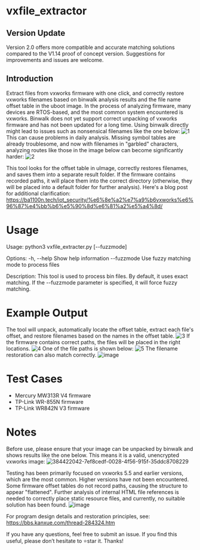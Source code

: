 # vxfile_extractor
## Version Update
Version 2.0 offers more compatible and accurate matching solutions compared to the V1.14 proof of concept version. Suggestions for improvements and issues are welcome.

## Introduction
Extract files from vxworks firmware with one click, and correctly restore vxworks filenames based on binwalk analysis results and the file name offset table in the uboot image.
In the process of analyzing firmware, many devices are RTOS-based, and the most common system encountered is vxworks.
Binwalk does not yet support correct unpacking of vxworks firmware and has not been updated for a long time. Using binwalk directly might lead to issues such as nonsensical filenames like the one below:
![1](https://github.com/user-attachments/assets/7aaf1cee-de63-4af5-b145-95eafdfd2d88)
This can cause problems in daily analysis. Missing symbol tables are already troublesome, and now with filenames in "garbled" characters, analyzing routes like those in the image below can become significantly harder:
![2](https://github.com/user-attachments/assets/2f179233-c580-4f01-bef3-fd7c9b7fd512)

This tool looks for the offset table in uImage, correctly restores filenames, and saves them into a separate result folder. If the firmware contains recorded paths, it will place them into the correct directory (otherwise, they will be placed into a default folder for further analysis).
Here's a blog post for additional clarification: https://ba1100n.tech/iot_security/%e6%8e%a2%e7%a9%b6vxworks%e6%96%87%e4%bb%b6%e5%90%8d%e6%81%a2%e5%a4%8d/

# Usage
Usage:
    python3 vxfile_extracter.py <bin file path> [--fuzzmode]

Options:
    -h, --help      Show help information
    --fuzzmode      Use fuzzy matching mode to process files

Description:
    This tool is used to process bin files. By default, it uses exact matching. If the --fuzzmode parameter is specified, it will force fuzzy matching.

# Example Output
The tool will unpack, automatically locate the offset table, extract each file's offset, and restore filenames based on the names in the offset table.
![3](https://github.com/user-attachments/assets/6279fdca-8e35-4227-aea4-1621d7b0a329)
If the firmware contains correct paths, the files will be placed in the right locations.
![4](https://github.com/user-attachments/assets/8f34b6ad-9655-4120-8e4d-3fc2efa180b6)
One of the file paths is shown below:
![5](https://github.com/user-attachments/assets/ae9c3f81-404e-46d1-a70d-e355e2ad12b8)
The filename restoration can also match correctly.
![image](https://github.com/user-attachments/assets/749b9416-5514-41da-ae15-5bff4ab66539)

# Test Cases
- Mercury MW313R V4 firmware
- TP-Link WR-855N firmware
- TP-Link WR842N V3 firmware

# Notes
Before use, please ensure that your image can be unpacked by binwalk and shows results like the one below. This means it is a valid, unencrypted vxworks image:
![384422042-7ef8cedf-0028-4f56-915f-35ddc8708229](https://github.com/user-attachments/assets/b2b05bd0-6176-4a75-b840-95c56fedb36e)

Testing has been primarily focused on vxworks 5.5 and earlier versions, which are the most common. Higher versions have not been encountered.
Some firmware offset tables do not record paths, causing the structure to appear "flattened". Further analysis of internal HTML file references is needed to correctly place static resource files, and currently, no suitable solution has been found.
![image](https://github.com/user-attachments/assets/fb30a9dd-481d-4686-986c-20548dc40afd)

For program design details and restoration principles, see: https://bbs.kanxue.com/thread-284324.htm

If you have any questions, feel free to submit an issue. If you find this useful, please don’t hesitate to ⭐star it. Thanks!
